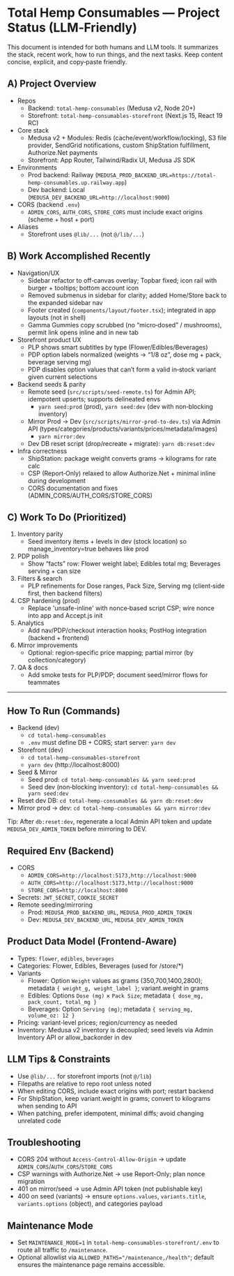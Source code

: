 # Total Hemp Consumables — Project Status (LLM‑Friendly)

This document is intended for both humans and LLM tools. It summarizes the stack, recent work, how to run things, and the next tasks. Keep content concise, explicit, and copy‑paste friendly.

## A) Project Overview
- Repos
  - Backend: `total-hemp-consumables` (Medusa v2, Node 20+)
  - Storefront: `total-hemp-consumables-storefront` (Next.js 15, React 19 RC)
- Core stack
  - Medusa v2 + Modules: Redis (cache/event/workflow/locking), S3 file provider, SendGrid notifications, custom ShipStation fulfillment, Authorize.Net payments
  - Storefront: App Router, Tailwind/Radix UI, Medusa JS SDK
- Environments
  - Prod backend: Railway (`MEDUSA_PROD_BACKEND_URL=https://total-hemp-consumables.up.railway.app`)
  - Dev backend: Local (`MEDUSA_DEV_BACKEND_URL=http://localhost:9000`)
- CORS (backend `.env`)
  - `ADMIN_CORS`, `AUTH_CORS`, `STORE_CORS` must include exact origins (scheme + host + port)
- Aliases
  - Storefront uses `@lib/...` (not `@/lib/...`)

## B) Work Accomplished Recently
- Navigation/UX
  - Sidebar refactor to off‑canvas overlay; Topbar fixed; icon rail with burger + tooltips; bottom account icon
  - Removed submenus in sidebar for clarity; added Home/Store back to the expanded sidebar nav
  - Footer created (`components/layout/footer.tsx`); integrated in app layouts (not in shell)
  - Gamma Gummies copy scrubbed (no “micro‑dosed” / mushrooms), permit link opens inline and in new tab
- Storefront product UX
  - PLP shows smart subtitles by type (Flower/Edibles/Beverages)
  - PDP option labels normalized (weights → “1/8 oz”, dose mg + pack, beverage serving mg)
  - PDP disables option values that can’t form a valid in‑stock variant given current selections
- Backend seeds & parity
  - Remote seed (`src/scripts/seed-remote.ts`) for Admin API; idempotent upserts; supports delineated envs
    - `yarn seed:prod` (prod), `yarn seed:dev` (dev with non‑blocking inventory)
  - Mirror Prod → Dev (`src/scripts/mirror-prod-to-dev.ts`) via Admin API (types/categories/products/variants/prices/metadata/images)
    - `yarn mirror:dev`
  - Dev DB reset script (drop/recreate + migrate): `yarn db:reset:dev`
- Infra correctness
  - ShipStation: package weight converts grams → kilograms for rate calc
  - CSP (Report‑Only) relaxed to allow Authorize.Net + minimal inline during development
  - CORS documentation and fixes (ADMIN_CORS/AUTH_CORS/STORE_CORS)

## C) Work To Do (Prioritized)
1) Inventory parity
   - Seed inventory items + levels in dev (stock location) so manage_inventory=true behaves like prod
2) PDP polish
   - Show “facts” row: Flower weight label; Edibles total mg; Beverages serving + can size
3) Filters & search
   - PLP refinements for Dose ranges, Pack Size, Serving mg (client‑side first, then backend filters)
4) CSP hardening (prod)
   - Replace 'unsafe-inline' with nonce‑based script CSP; wire nonce into app and Accept.js init
5) Analytics
   - Add nav/PDP/checkout interaction hooks; PostHog integration (backend + frontend)
6) Mirror improvements
   - Optional: region‑specific price mapping; partial mirror (by collection/category)
7) QA & docs
   - Add smoke tests for PLP/PDP; document seed/mirror flows for teammates

---

## How To Run (Commands)
- Backend (dev)
  - `cd total-hemp-consumables`
  - `.env` must define DB + CORS; start server: `yarn dev`
- Storefront (dev)
  - `cd total-hemp-consumables-storefront`
  - `yarn dev` (http://localhost:8000)
- Seed & Mirror
  - Seed prod: `cd total-hemp-consumables && yarn seed:prod`
  - Seed dev (non‑blocking inventory): `cd total-hemp-consumables && yarn seed:dev`
- Reset dev DB: `cd total-hemp-consumables && yarn db:reset:dev`
- Mirror prod → dev: `cd total-hemp-consumables && yarn mirror:dev`

Tip: After `db:reset:dev`, regenerate a local Admin API token and update `MEDUSA_DEV_ADMIN_TOKEN` before mirroring to DEV.

## Required Env (Backend)
- CORS
  - `ADMIN_CORS=http://localhost:5173,http://localhost:9000`
  - `AUTH_CORS=http://localhost:5173,http://localhost:9000`
  - `STORE_CORS=http://localhost:8000`
- Secrets: `JWT_SECRET`, `COOKIE_SECRET`
- Remote seeding/mirroring
  - Prod: `MEDUSA_PROD_BACKEND_URL`, `MEDUSA_PROD_ADMIN_TOKEN`
  - Dev: `MEDUSA_DEV_BACKEND_URL`, `MEDUSA_DEV_ADMIN_TOKEN`

## Product Data Model (Frontend‑Aware)
- Types: `flower`, `edibles`, `beverages`
- Categories: Flower, Edibles, Beverages (used for /store/*)
- Variants
  - Flower: Option `Weight` values as grams (350,700,1400,2800); metadata `{ weight_g, weight_label }`; variant.weight in grams
  - Edibles: Options `Dose (mg)` × `Pack Size`; metadata `{ dose_mg, pack_count, total_mg }`
  - Beverages: Option `Serving (mg)`; metadata `{ serving_mg, volume_oz: 12 }`
- Pricing: variant‑level prices; region/currency as needed
- Inventory: Medusa v2 inventory is decoupled; seed levels via Admin Inventory API or allow_backorder in dev

## LLM Tips & Constraints
- Use `@lib/...` for storefront imports (not `@/lib`)
- Filepaths are relative to repo root unless noted
- When editing CORS, include exact origins with port; restart backend
- For ShipStation, keep variant.weight in grams; convert to kilograms when sending to API
- When patching, prefer idempotent, minimal diffs; avoid changing unrelated code

## Troubleshooting
- CORS 204 without `Access-Control-Allow-Origin` → update `ADMIN_CORS`/`AUTH_CORS`/`STORE_CORS`
- CSP warnings with Authorize.Net → use Report-Only; plan nonce migration
- 401 on mirror/seed → use Admin API token (not publishable key)
- 400 on seed (variants) → ensure `options.values`, `variants.title`, `variants.options` (object), and categories payload

## Maintenance Mode
- Set `MAINTENANCE_MODE=1` in `total-hemp-consumables-storefront/.env` to route all traffic to `/maintenance`.
- Optional allowlist via `ALLOWED_PATHS="/maintenance,/health"`; default ensures the maintenance page remains accessible.
